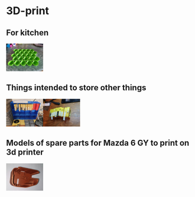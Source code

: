 # 3D-print

## For kitchen

<a href="kitchen"><img alt="Egg fridge plate" src="kitchen/img/20190220_135533.jpg" width="100px"/></a>

## Things intended to store other things

<a href="storage"><img alt="Shelve rack" src="storage/img/20190220_144334.jpg" width="100px"/><img alt="Shelve rack" src="storage/img/20190220_083147.jpg" width="100px"/></a>

## Models of spare parts for Mazda 6 GY to print on 3d printer
<a href="mazda6"><img alt="Trunk rolller shutter" src="mazda6/trunk_roller_side_cover/docs/img/trunk_roller_shutter.jpg" width="100px"/></a>
